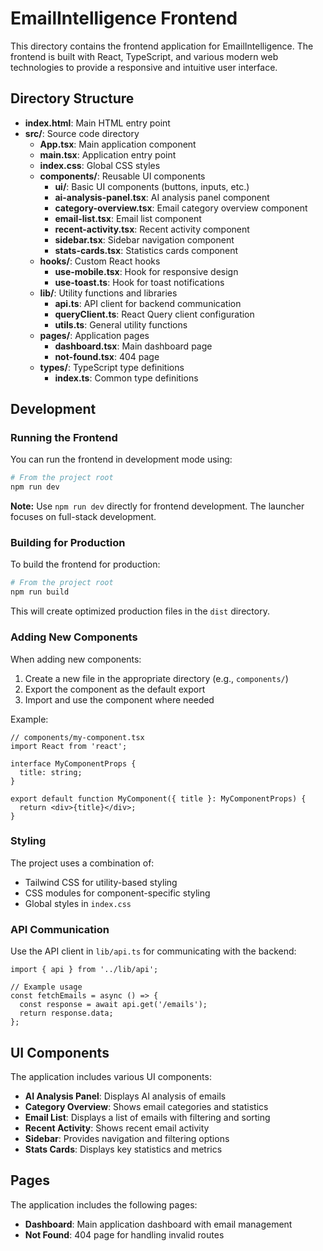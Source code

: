 # EmailIntelligence Frontend

This directory contains the frontend application for EmailIntelligence. The frontend is built with React, TypeScript, and various modern web technologies to provide a responsive and intuitive user interface.

## Directory Structure

- **index.html**: Main HTML entry point
- **src/**: Source code directory
  - **App.tsx**: Main application component
  - **main.tsx**: Application entry point
  - **index.css**: Global CSS styles
  - **components/**: Reusable UI components
    - **ui/**: Basic UI components (buttons, inputs, etc.)
    - **ai-analysis-panel.tsx**: AI analysis panel component
    - **category-overview.tsx**: Email category overview component
    - **email-list.tsx**: Email list component
    - **recent-activity.tsx**: Recent activity component
    - **sidebar.tsx**: Sidebar navigation component
    - **stats-cards.tsx**: Statistics cards component
  - **hooks/**: Custom React hooks
    - **use-mobile.tsx**: Hook for responsive design
    - **use-toast.ts**: Hook for toast notifications
  - **lib/**: Utility functions and libraries
    - **api.ts**: API client for backend communication
    - **queryClient.ts**: React Query client configuration
    - **utils.ts**: General utility functions
  - **pages/**: Application pages
    - **dashboard.tsx**: Main dashboard page
    - **not-found.tsx**: 404 page
  - **types/**: TypeScript type definitions
    - **index.ts**: Common type definitions

## Development

### Running the Frontend

You can run the frontend in development mode using:

```bash
# From the project root
npm run dev
```

**Note:** Use `npm run dev` directly for frontend development. The launcher focuses on full-stack development.

### Building for Production

To build the frontend for production:

```bash
# From the project root
npm run build
```

This will create optimized production files in the `dist` directory.

### Adding New Components

When adding new components:

1. Create a new file in the appropriate directory (e.g., `components/`)
2. Export the component as the default export
3. Import and use the component where needed

Example:

```tsx
// components/my-component.tsx
import React from 'react';

interface MyComponentProps {
  title: string;
}

export default function MyComponent({ title }: MyComponentProps) {
  return <div>{title}</div>;
}
```

### Styling

The project uses a combination of:

- Tailwind CSS for utility-based styling
- CSS modules for component-specific styling
- Global styles in `index.css`

### API Communication

Use the API client in `lib/api.ts` for communicating with the backend:

```tsx
import { api } from '../lib/api';

// Example usage
const fetchEmails = async () => {
  const response = await api.get('/emails');
  return response.data;
};
```

## UI Components

The application includes various UI components:

- **AI Analysis Panel**: Displays AI analysis of emails
- **Category Overview**: Shows email categories and statistics
- **Email List**: Displays a list of emails with filtering and sorting
- **Recent Activity**: Shows recent email activity
- **Sidebar**: Provides navigation and filtering options
- **Stats Cards**: Displays key statistics and metrics

## Pages

The application includes the following pages:

- **Dashboard**: Main application dashboard with email management
- **Not Found**: 404 page for handling invalid routes